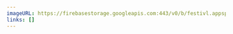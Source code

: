 ```yaml
---
imageURL: https://firebasestorage.googleapis.com:443/v0/b/festivl.appspot.com/o/userContent%2FA8601246-7A26-42F6-ADAB-2B23010F911D.png?alt=media&token=9f421c84-1768-450d-b903-f56bd4ed6977
links: []
---
```


